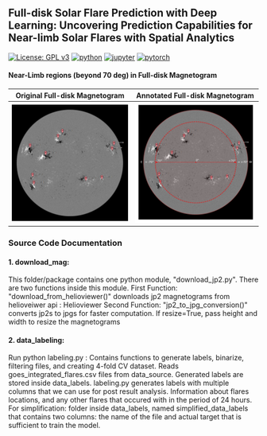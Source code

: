 ## Full-disk Solar Flare Prediction with Deep Learning: Uncovering Prediction Capabilities for Near-limb Solar Flares with Spatial Analytics

[![License: GPL v3](https://img.shields.io/badge/License-GPLv3-blue.svg)](LICENSE) 
[![python](https://img.shields.io/badge/Python-3.7.11-3776AB.svg?style=flat&logo=python&logoColor=white)](https://www.python.org)
[![jupyter](https://img.shields.io/badge/Jupyter-Notebook-F37626.svg?style=flat&logo=Jupyter)](https://jupyterlab.readthedocs.io/en/stable)
[![pytorch](https://img.shields.io/badge/PyTorch-1.10.0-EE4C2C.svg?style=flat&logo=pytorch)](https://pytorch.org)

#### Near-Limb regions (beyond 70 deg) in Full-disk Magnetogram
Original Full-disk Magnetogram |  Annotated Full-disk Magnetogram
:-------------------------:|:-------------------------:
![](https://github.com/chetrajpandey/fulldisk-spatial-analytics/blob/main/results_and_visualization/mag1.png?raw=true)  |  ![](https://github.com/chetrajpandey/fulldisk-spatial-analytics/blob/main/results_and_visualization/central_limb_mag.png?raw=true)

<!-- ![alt text](https://github.com/chetrajpandey/fulldisk-spatial-analytics/blob/main/results_and_visualization/central_limb_mag.png?raw=true) -->

### Source Code Documentation

#### 1. download_mag:
This folder/package contains one python module, "download_jp2.py". There are two functions inside this module. First Function: "download_from_helioviewer()" downloads jp2 magnetograms from helioveiwer api : Helioviewer Second Function: "jp2_to_jpg_conversion()" converts jp2s to jpgs for faster computation. If resize=True, pass height and width to resize the magnetograms

#### 2. data_labeling:
Run python labeling.py : Contains functions to generate labels, binarize, filtering files, and creating 4-fold CV dataset.
Reads goes_integrated_flares.csv files from data_source.
Generated labels are stored inside data_labels. 
labeling.py generates labels with multiple columns that we can use for post result analysis. Information about flares locations, and any other flares that occured with in the period of 24 hours.
For simplification:  folder inside data_labels, named simplified_data_labels that contains two columns: the name of the file and actual target that is sufficient to train the model.
